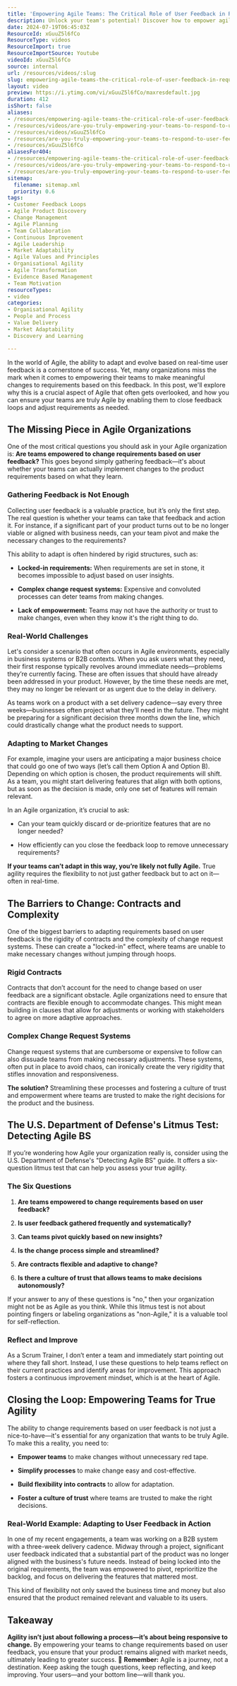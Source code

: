 ```yaml
---
title: 'Empowering Agile Teams: The Critical Role of User Feedback in Requirement Changes'
description: Unlock your team's potential! Discover how to empower agile responses to user feedback and enhance your organisation's adaptability in this insightful video.
date: 2024-07-19T06:45:03Z
ResourceId: xGuuZ5l6fCo
ResourceType: videos
ResourceImport: true
ResourceImportSource: Youtube
videoId: xGuuZ5l6fCo
source: internal
url: /resources/videos/:slug
slug: empowering-agile-teams-the-critical-role-of-user-feedback-in-requirement-changes
layout: video
preview: https://i.ytimg.com/vi/xGuuZ5l6fCo/maxresdefault.jpg
duration: 412
isShort: false
aliases:
- /resources/empowering-agile-teams-the-critical-role-of-user-feedback-in-requirement-changes
- /resources/videos/are-you-truly-empowering-your-teams-to-respond-to-user-feedback-the-agile-reality-check-[5-6]
- /resources/videos/xGuuZ5l6fCo
- /resources/are-you-truly-empowering-your-teams-to-respond-to-user-feedback-the-agile-reality-check-[5-6]
- /resources/xGuuZ5l6fCo
aliasesFor404:
- /resources/empowering-agile-teams-the-critical-role-of-user-feedback-in-requirement-changes
- /resources/videos/are-you-truly-empowering-your-teams-to-respond-to-user-feedback-the-agile-reality-check-[5-6]
- /resources/are-you-truly-empowering-your-teams-to-respond-to-user-feedback-the-agile-reality-check-[5-6]
sitemap:
  filename: sitemap.xml
  priority: 0.6
tags:
- Customer Feedback Loops
- Agile Product Discovery
- Change Management
- Agile Planning
- Team Collaboration
- Continuous Improvement
- Agile Leadership
- Market Adaptability
- Agile Values and Principles
- Organisational Agility
- Agile Transformation
- Evidence Based Management
- Team Motivation
resourceTypes:
- video
categories:
- Organisational Agility
- People and Process
- Value Delivery
- Market Adaptability
- Discovery and Learning

---
```

In the world of Agile, the ability to adapt and evolve based on real-time user feedback is a cornerstone of success. Yet, many organizations miss the mark when it comes to empowering their teams to make meaningful changes to requirements based on this feedback. In this post, we'll explore why this is a crucial aspect of Agile that often gets overlooked, and how you can ensure your teams are truly Agile by enabling them to close feedback loops and adjust requirements as needed.

## **The Missing Piece in Agile Organizations**

One of the most critical questions you should ask in your Agile organization is: **Are teams empowered to change requirements based on user feedback?** This goes beyond simply gathering feedback—it's about whether your teams can actually implement changes to the product requirements based on what they learn.

### **Gathering Feedback is Not Enough**

Collecting user feedback is a valuable practice, but it’s only the first step. The real question is whether your teams can take that feedback and action it. For instance, if a significant part of your product turns out to be no longer viable or aligned with business needs, can your team pivot and make the necessary changes to the requirements?

This ability to adapt is often hindered by rigid structures, such as:

- **Locked-in requirements:** When requirements are set in stone, it becomes impossible to adjust based on user insights.

- **Complex change request systems:** Expensive and convoluted processes can deter teams from making changes.

- **Lack of empowerment:** Teams may not have the authority or trust to make changes, even when they know it's the right thing to do.

### **Real-World Challenges**

Let's consider a scenario that often occurs in Agile environments, especially in business systems or B2B contexts. When you ask users what they need, their first response typically revolves around immediate needs—problems they’re currently facing. These are often issues that should have already been addressed in your product. However, by the time these needs are met, they may no longer be relevant or as urgent due to the delay in delivery.

As teams work on a product with a set delivery cadence—say every three weeks—businesses often project what they’ll need in the future. They might be preparing for a significant decision three months down the line, which could drastically change what the product needs to support.

### **Adapting to Market Changes**

For example, imagine your users are anticipating a major business choice that could go one of two ways (let’s call them Option A and Option B). Depending on which option is chosen, the product requirements will shift. As a team, you might start delivering features that align with both options, but as soon as the decision is made, only one set of features will remain relevant.

In an Agile organization, it’s crucial to ask:

- Can your team quickly discard or de-prioritize features that are no longer needed?

- How efficiently can you close the feedback loop to remove unnecessary requirements?

**If your teams can’t adapt in this way, you’re likely not fully Agile.** True agility requires the flexibility to not just gather feedback but to act on it—often in real-time.

## **The Barriers to Change: Contracts and Complexity**

One of the biggest barriers to adapting requirements based on user feedback is the rigidity of contracts and the complexity of change request systems. These can create a "locked-in" effect, where teams are unable to make necessary changes without jumping through hoops.

### **Rigid Contracts**

Contracts that don’t account for the need to change based on user feedback are a significant obstacle. Agile organizations need to ensure that contracts are flexible enough to accommodate changes. This might mean building in clauses that allow for adjustments or working with stakeholders to agree on more adaptive approaches.

### **Complex Change Request Systems**

Change request systems that are cumbersome or expensive to follow can also dissuade teams from making necessary adjustments. These systems, often put in place to avoid chaos, can ironically create the very rigidity that stifles innovation and responsiveness.

**The solution?** Streamlining these processes and fostering a culture of trust and empowerment where teams are trusted to make the right decisions for the product and the business.

## **The U.S. Department of Defense's Litmus Test: Detecting Agile BS**

If you’re wondering how Agile your organization really is, consider using the U.S. Department of Defense's "Detecting Agile BS" guide. It offers a six-question litmus test that can help you assess your true agility.

### **The Six Questions**

1. **Are teams empowered to change requirements based on user feedback?**

3. **Is user feedback gathered frequently and systematically?**

5. **Can teams pivot quickly based on new insights?**

7. **Is the change process simple and streamlined?**

9. **Are contracts flexible and adaptive to change?**

11. **Is there a culture of trust that allows teams to make decisions autonomously?**

If your answer to any of these questions is "no," then your organization might not be as Agile as you think. While this litmus test is not about pointing fingers or labeling organizations as "non-Agile," it is a valuable tool for self-reflection.

### **Reflect and Improve**

As a Scrum Trainer, I don’t enter a team and immediately start pointing out where they fall short. Instead, I use these questions to help teams reflect on their current practices and identify areas for improvement. This approach fosters a continuous improvement mindset, which is at the heart of Agile.

## **Closing the Loop: Empowering Teams for True Agility**

The ability to change requirements based on user feedback is not just a nice-to-have—it's essential for any organization that wants to be truly Agile. To make this a reality, you need to:

- **Empower teams** to make changes without unnecessary red tape.

- **Simplify processes** to make change easy and cost-effective.

- **Build flexibility into contracts** to allow for adaptation.

- **Foster a culture of trust** where teams are trusted to make the right decisions.

### **Real-World Example: Adapting to User Feedback in Action**

In one of my recent engagements, a team was working on a B2B system with a three-week delivery cadence. Midway through a project, significant user feedback indicated that a substantial part of the product was no longer aligned with the business's future needs. Instead of being locked into the original requirements, the team was empowered to pivot, reprioritize the backlog, and focus on delivering the features that mattered most.

This kind of flexibility not only saved the business time and money but also ensured that the product remained relevant and valuable to its users.

## **Takeaway**

**Agility isn’t just about following a process—it’s about being responsive to change.** By empowering your teams to change requirements based on user feedback, you ensure that your product remains aligned with market needs, ultimately leading to greater success. 🔄 **Remember:** Agile is a journey, not a destination. Keep asking the tough questions, keep reflecting, and keep improving. Your users—and your bottom line—will thank you.
